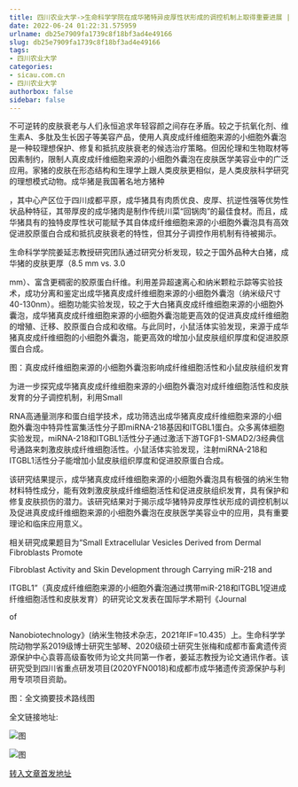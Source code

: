 ```yaml
---
title: 四川农业大学->生命科学学院在成华猪特异皮厚性状形成的调控机制上取得重要进展 | sicau.com.cn
date: 2022-06-24 01:22:31.575959
urlname: db25e7909fa1739c8f18bf3ad4e49166
slug: db25e7909fa1739c8f18bf3ad4e49166
tags: 
- 四川农业大学
categories:
- sicau.com.cn
- 四川农业大学
authorbox: false
sidebar: false
---
```

不可逆转的皮肤衰老与人们永恒追求年轻容颜之间存在矛盾。较之于抗氧化剂、维生素A、多肽及生长因子等美容产品，使用人真皮成纤维细胞来源的小细胞外囊泡是一种较理想保护、修复和抵抗皮肤衰老的候选治疗策略。但因伦理和生物取材等因素制约，限制人真皮成纤维细胞来源的小细胞外囊泡在皮肤医学美容业中的广泛应用。家猪的皮肤在形态结构和生理学上跟人类皮肤更相似，是人类皮肤科学研究的理想模式动物。成华猪是我国著名地方猪种
<!--more-->
，其中心产区位于四川成都平原，成华猪具有肉质优良、皮厚、抗逆性强等优势性状品种特征，其带厚皮的成华猪肉是制作传统川菜“回锅肉”的最佳食材。而且，成华猪具有的独特皮厚性状可能赋予其自体成纤维细胞来源的小细胞外囊泡具有高效促进胶原蛋白合成和抵抗皮肤衰老的特性，但其分子调控作用机制有待被揭示。

生命科学学院姜延志教授研究团队通过研究分析发现，较之于国外品种大白猪，成华猪的皮肤更厚（8.5 mm vs. 3.0

mm）、富含更稠密的胶原蛋白纤维。利用差异超速离心和纳米颗粒示踪等实验技术，成功分离和鉴定出成华猪真皮成纤维细胞来源的小细胞外囊泡（纳米级尺寸40-130nm）。细胞功能实验发现，较之于大白猪真皮成纤维细胞来源的小细胞外囊泡，成华猪真皮成纤维细胞来源的小细胞外囊泡能更高效的促进真皮成纤维细胞的增殖、迁移、胶原蛋白合成和收缩。与此同时，小鼠活体实验发现，来源于成华猪真皮成纤维细胞的小细胞外囊泡，能更高效的增加小鼠皮肤组织厚度和促进胶原蛋白合成。

图：真皮成纤维细胞来源的小细胞外囊泡影响成纤维细胞活性和小鼠皮肤组织发育

为进一步探究成华猪真皮成纤维细胞来源的小细胞外囊泡对成纤维细胞活性和皮肤发育的分子调控机制，利用Small

RNA高通量测序和蛋白组学技术，成功筛选出成华猪真皮成纤维细胞来源的小细胞外囊泡中特异性富集活性分子即miRNA-218基因和ITGBL1蛋白。众多离体细胞实验发现，miRNA-218和ITGBL1活性分子通过激活下游TGFβ1-SMAD2/3经典信号通路来刺激皮肤成纤维细胞活性。小鼠活体实验发现，注射miRNA-218和ITGBL1活性分子能增加小鼠皮肤组织厚度和促进胶原蛋白合成。  

该研究结果提示，成华猪真皮成纤维细胞来源的小细胞外囊泡具有极强的纳米生物材料特性成分，能有效刺激皮肤成纤维细胞活性和促进皮肤组织发育，具有保护和修复皮肤损伤的潜力。该研究结果对于揭示成华猪特异皮厚性状形成的调控机制以及促进真皮成纤维细胞来源的小细胞外囊泡在皮肤医学美容业中的应用，具有重要理论和临床应用意义。

相关研究成果题目为“Small Extracellular Vesicles Derived from Dermal Fibroblasts Promote

Fibroblast Activity and Skin Development through Carrying miR-218 and

ITGBL1”（真皮成纤维细胞来源的小细胞外囊泡通过携带miR-218和ITGBL1促进成纤维细胞活性和皮肤发育）的研究论文发表在国际学术期刊《Journal

of

Nanobiotechnology》(纳米生物技术杂志，2021年IF=10.435）上。生命科学学院动物学系2019级博士研究生邹琴、2020级硕士研究生张梅和成都市畜禽遗传资源保护中心袁蓉高级畜牧师为论文共同第一作者，姜延志教授为论文通讯作者。该研究受到四川省重点研发项目(2020YFN0018)和成都市成华猪遗传资源保护与利用专项项目资助。

图：全文摘要技术路线图

全文链接地址:  

![图](https://news.sicau.edu.cn/__local/8/02/F2/F0ED4C320C56C85A39EBC0DC847_B2C1475A_156BB.jpg)

![图](https://news.sicau.edu.cn/__local/6/F3/01/BF459A42330646290C601D5FE48_ABDF1BAF_3CDE5.jpg)

[转入文章首发地址](https://news.sicau.edu.cn/info/1078/68526.htm)